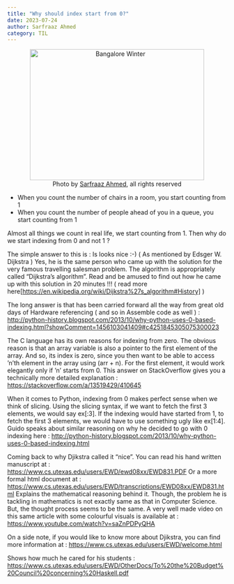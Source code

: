 ```yaml
---
title: "Why should index start from 0?"
date: 2023-07-24
author: Sarfraaz Ahmed
category: TIL
---
```


<p align="center">
<a data-flickr-embed="true" data-header="true" data-footer="true" href="https://www.flickr.com/photos/s_raaz/313020754/" title="Bangalore Winter"><img src="https://live.staticflickr.com/119/313020754_e369b25de7_w.jpg" width="400" height="300" alt="Bangalore Winter"/></a>
<br>
Photo by <a href="https://www.flickr.com/photos/s_raaz/313020754/">Sarfraaz Ahmed</a>, all rights reserved
</p>

- When you count the number of chairs in a room, you start counting from 1
- When you count the number of people ahead of you in a queue, you start counting from 1

Almost all things we count in real life, we start counting from 1. Then why do we start indexing from 0 and not 1 ?

The simple answer to this is : Is looks nice :-) ( As mentioned by Edsger W. Dijkstra ) Yes, he is the same person who came up with the solution for the very famous travelling salesman problem. The algorithm is appropriately called “Dijkstra’s algorithm”. Read and be amused to find out how he came up with this solution in 20 minutes !!! ( read more here[https://en.wikipedia.org/wiki/Dijkstra%27s_algorithm#History] )

The long answer is that has been carried forward all the way from great old days of Hardware referencing ( and so in Assemble code as well ) : http://python-history.blogspot.com/2013/10/why-python-uses-0-based-indexing.html?showComment=1456103041409#c4251845305075300023

The C language has its own reasons for indexing from zero. The obvious reason is that an array variable is also a pointer to the first element of the array. And so, its index is zero, since you then want to be able to access ’n’th element in the array using (arr + n). For the first element, it would work elegantly only if ’n’ starts from 0. This answer on StackOverflow gives you a technically more detailed explanation : https://stackoverflow.com/a/13519429/410645

When it comes to Python, indexing from 0 makes perfect sense when we think of slicing. Using the slicing syntax, if we want to fetch the first 3 elements, we would say ex[:3]. If the indexing would have started from 1, to fetch the first 3 elements, we would have to use something ugly like ex[1:4]. Guido speaks about similar reasoning on why he decided to go with 0 indexing here : http://python-history.blogspot.com/2013/10/why-python-uses-0-based-indexing.html

Coming back to why Djikstra called it “nice”. You can read his hand written manuscript at :  https://www.cs.utexas.edu/users/EWD/ewd08xx/EWD831.PDF Or a more formal html document at : https://www.cs.utexas.edu/users/EWD/transcriptions/EWD08xx/EWD831.html Explains the mathematical reasoning behind it. Though, the problem he is tackling in mathematics is not exactly same as that in Computer Science. But, the thought process seems to be the same. A very well made video on this same article with some colourful visuals is available at : https://www.youtube.com/watch?v=saZnPDPyQHA

On a side note, if you would like to know more about Djikstra, you can find more information at : https://www.cs.utexas.edu/users/EWD/welcome.html

Shows how much he cared for his students : https://www.cs.utexas.edu/users/EWD/OtherDocs/To%20the%20Budget%20Council%20concerning%20Haskell.pdf

